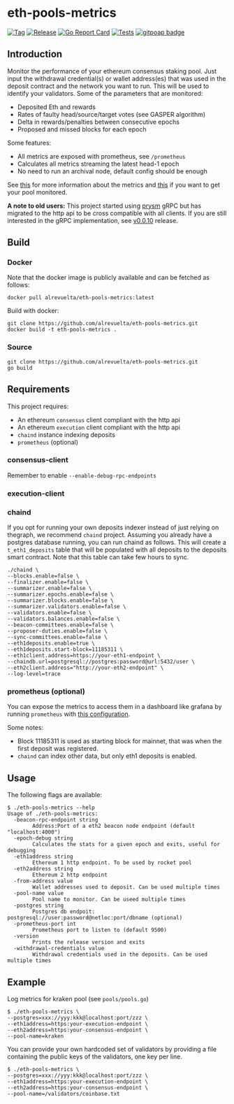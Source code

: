 # eth-pools-metrics

[![Tag](https://img.shields.io/github/tag/alrevuelta/eth-pools-metrics.svg)](https://github.com/alrevuelta/eth-pools-metrics/releases/)
[![Release](https://github.com/alrevuelta/eth-pools-metrics/actions/workflows/release.yml/badge.svg)](https://github.com/alrevuelta/eth-pools-metrics/actions/workflows/release.yml)
[![Go Report Card](https://goreportcard.com/badge/github.com/alrevuelta/eth-pools-metrics)](https://goreportcard.com/report/github.com/alrevuelta/eth-pools-metrics)
[![Tests](https://github.com/alrevuelta/eth-pools-metrics/actions/workflows/tests.yml/badge.svg)](https://github.com/alrevuelta/eth-pools-metrics/actions/workflows/tests.yml)
[![gitpoap badge](https://public-api.gitpoap.io/v1/repo/alrevuelta/eth-metrics/badge)](https://www.gitpoap.io/gh/alrevuelta/eth-metrics)

## Introduction

Monitor the performance of your ethereum consensus staking pool. Just input the withdrawal credential(s) or wallet address(es) that was used in the deposit contract and the network you want to run. This will be used to identify your validators. Some of the parameters that are monitored:
* Deposited Eth and rewards
* Rates of faulty head/source/target votes (see GASPER algorithm)
* Delta in rewards/penalties between consecutive epochs
* Proposed and missed blocks for each epoch

Some features: 
* All metrics are exposed with prometheus, see `/prometheus`
* Calculates all metrics streaming the latest head-1 epoch
* No need to run an archival node, default config should be enough

See [this](https://github.com/alrevuelta/eth-pools-metrics/blob/master/prometheus/prometheus.go) for more information about the metrics and [this](https://github.com/alrevuelta/eth-pools-metrics/blob/master/docs/pools.md) if you want to get your pool monitored.

**A note to old users:** This project started using [prysm](https://github.com/prysmaticlabs/prysm) gRPC but has migrated to the http api to be cross compatible with all clients. If you are still interested in the gRPC implementation, see [v0.0.10](https://github.com/alrevuelta/eth-metrics/releases/tag/v0.0.10) release.


## Build

### Docker

Note that the docker image is publicly available and can be fetched as follows:

```console
docker pull alrevuelta/eth-pools-metrics:latest
```

Build with docker:

```console
git clone https://github.com/alrevuelta/eth-pools-metrics.git
docker build -t eth-pools-metrics .
```

### Source

```console
git clone https://github.com/alrevuelta/eth-pools-metrics.git
go build
```

## Requirements

This project requires:
* An ethereum `consensus` client compliant with the http api
* An ethereum `execution` client compliant with the http api
* `chaind` instance indexing deposits
* `prometheus` (optional)

### consensus-client

Remember to enable `--enable-debug-rpc-endpoints`

### execution-client

### chaind

If you opt for running your own deposits indexer instead of just relying on thegraph, we recommend `chaind` project. Assuming you already have a postgres database running, you can run chaind as follows. This will create a `t_eth1_deposits` table that will be populated with all deposits to the deposits smart contract. Note that this table can take few hours to sync.

```console
./chaind \
--blocks.enable=false \
--finalizer.enable=false \
--summarizer.enable=false \
--summarizer.epochs.enable=false \
--summarizer.blocks.enable=false \
--summarizer.validators.enable=false \
--validators.enable=false \
--validators.balances.enable=false \
--beacon-committees.enable=false \
--proposer-duties.enable=false \
--sync-committees.enable=false \
--eth1deposits.enable=true \
--eth1deposits.start-block=11185311 \
--eth1client.address=https://your-eth1-endpoint \
--chaindb.url=postgresql://postgres:password@url:5432/user \
--eth2client.address="http://your-eth2-endpoint" \
--log-level=trace
```

### prometheus (optional)

You can expose the metrics to access them in a dashboard like grafana by running `prometheus` with [this configuration](https://github.com/alrevuelta/eth-pools-metrics/blob/master/docs/prometheus.yml).

Some notes:
* Block 11185311 is used as starting block for mainnet, that was when the first deposit was registered.
* `chaind` can index other data, but only eth1 deposits is enabled.

## Usage

The following flags are available:

```console
$ ./eth-pools-metrics --help
Usage of ./eth-pools-metrics:
  -beacon-rpc-endpoint string
    	Address:Port of a eth2 beacon node endpoint (default "localhost:4000")
  -epoch-debug string
    	Calculates the stats for a given epoch and exits, useful for debugging
  -eth1address string
    	Ethereum 1 http endpoint. To be used by rocket pool
  -eth2address string
    	Ethereum 2 http endpoint
  -from-address value
    	Wallet addresses used to deposit. Can be used multiple times
  -pool-name value
    	Pool name to monitor. Can be useed multiple times
  -postgres string
    	Postgres db endpoit: postgresql://user:password@netloc:port/dbname (optional)
  -prometheus-port int
    	Prometheus port to listen to (default 9500)
  -version
    	Prints the release version and exits
  -withdrawal-credentials value
    	Withdrawal credentials used in the deposits. Can be used multiple times
```

## Example

Log metrics for kraken pool (see `pools/pools.go`)

```console
$ ./eth-pools-metrics \
--postgres=xxx://yyy:kkk@localhost:port/zzz \
--eth1address=https:your-execution-endpoint \
--eth2address=https:your-consensus-endpoint \
--pool-name=kraken
```

You can provide your own hardcoded set of validators by providing a file containing the public keys of the validators, one key per line.
```console
$ ./eth-pools-metrics \
--postgres=xxx://yyy:kkk@localhost:port/zzz \
--eth1address=https:your-execution-endpoint \
--eth2address=https:your-consensus-endpoint \
--pool-name=/validators/coinbase.txt
```
